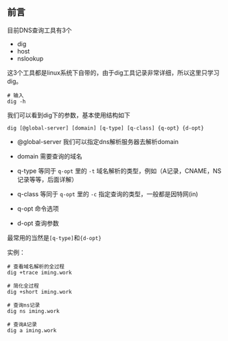 ## 前言

目前DNS查询工具有3个
- dig
- host
- nslookup

这3个工具都是linux系统下自带的，由于dig工具记录非常详细，所以这里只学习dig。

```
# 输入
dig -h
```
我们可以看到dig下的参数，基本使用结构如下

```
dig [@global-server] [domain] [q-type] [q-class] {q-opt} {d-opt}
```

- @global-server
    我们可以指定dns解析服务器去解析domain

- domain
    需要查询的域名

- q-type 等同于 `q-opt` 里的 `-t`
    域名解析的类型，例如（A记录，CNAME，NS记录等等，后面详解）

- q-class 等同于 `q-opt` 里的 `-c`
    指定查询的类型，一般都是因特网(in)

- q-opt 命令选项

- d-opt 查询参数

最常用的当然是`[q-type]`和`{d-opt}`

实例：

```
# 查看域名解析的全过程
dig +trace iming.work

# 简化全过程
dig +short iming.work

# 查询ns记录
dig ns iming.work

# 查询A记录
dig a iming.work
```
